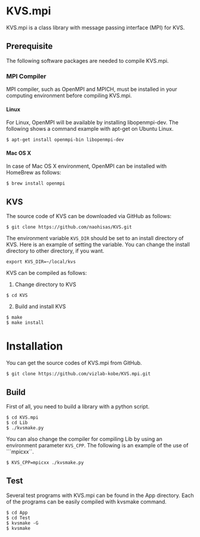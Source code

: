 # KVS.mpi
KVS.mpi is a class library with message passing interface (MPI) for KVS.

## Prerequisite
The following software packages are needed to compile KVS.mpi.

### MPI Compiler
MPI compiler, such as OpenMPI and MPICH, must be installed in your computing environment before compiling KVS.mpi.

#### Linux
For Linux, OpenMPI will be available by installing libopenmpi-dev. The following shows a command example with apt-get on Ubuntu Linux.

```
$ apt-get install openmpi-bin libopenmpi-dev
```

#### Mac OS X
In case of Mac OS X environment, OpenMPI can be installed with HomeBrew as follows:

```
$ brew install openmpi
```

## KVS
The source code of KVS can be downloaded via GitHub as follows:

```
$ git clone https://github.com/naohisas/KVS.git
```

The environment variable ```KVS_DIR``` should be set to an install directory of KVS. Here is an example of setting the variable. You can change the install directory to other directory, if you want.

```
export KVS_DIR=~/local/kvs
```

KVS can be compiled as follows:

1. Change directory to KVS
```
$ cd KVS
```

2. Build and install KVS
```
$ make
$ make install
```

# Installation
You can get the source codes of KVS.mpi from GitHub.
```
$ git clone https://github.com/vizlab-kobe/KVS.mpi.git
```

## Build
First of all, you need to build a library with a python script.
```
$ cd KVS.mpi
$ cd Lib
$ ./kvsmake.py
```

You can also change the compiler for compiling Lib by using an environment parameter ```KVS_CPP```. The following is an example of the use of ```mpicxx``.
```
$ KVS_CPP=mpicxx ./kvsmake.py
```

## Test
Several test programs with KVS.mpi can be found in the App directory. Each of the programs can be easily compiled with kvsmake command.
```
$ cd App
$ cd Test
$ kvsmake -G
$ kvsmake
```

